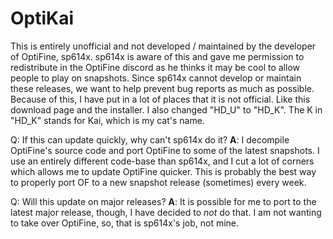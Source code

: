 # OptiKai

This is entirely unofficial and not developed / maintained by the developer of OptiFine, sp614x.
sp614x is aware of this and gave me permission to redistribute in the OptiFine discord as he thinks it may be cool to allow people to play on snapshots.
Since sp614x cannot develop or maintain these releases, we want to help prevent bug reports as much as possible. Because of this, I have put in a lot of places that it is not official. Like this download page and the installer. I also changed "HD_U" to "HD_K".
The K in "HD_K" stands for Kai, which is my cat's name.

Q: If this can update quickly, why can't sp614x do it?
**A**: I decompile OptiFine's source code and port OptiFine to some of the latest snapshots. I use an entirely different code-base than sp614x, and I cut a lot of corners which allows me to update OptiFine quicker. This is probably the best way to properly port OF to a new snapshot release (sometimes) every week.

Q: Will this update on major releases?
**A**: It is possible for me to port to the latest major release, though, I have decided to *not* do that. I am not wanting to take over OptiFine, so, that is sp614x's job, not mine.
